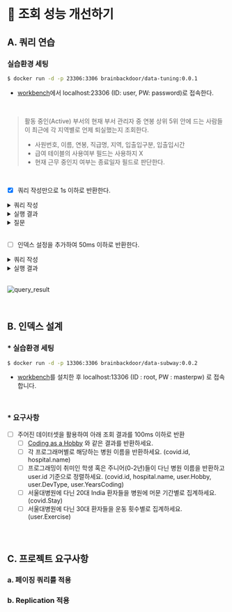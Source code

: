# 🚀 조회 성능 개선하기

## A. 쿼리 연습

### 실습환경 세팅

```sh
$ docker run -d -p 23306:3306 brainbackdoor/data-tuning:0.0.1
```

- [workbench](https://www.mysql.com/products/workbench/)에서 localhost:23306 (ID: user, PW: password)로 접속한다.

<br/>

> 활동 중인(Active) 부서의 현재 부서 관리자 중 연봉 상위 5위 안에 드는 사람들이 최근에 각 지역별로 언제 퇴실했는지 조회한다.
> - 사원번호, 이름, 연봉, 직급명, 지역, 입출입구분, 입출입시간
> - 급여 테이블의 사용여부 필드는 사용하지 X
> - 현재 근무 중인지 여부는 종료일자 필드로 판단한다.

<br/>

- [x] 쿼리 작성만으로 1s 이하로 반환한다.

<details>
  <summary>쿼리 작성</summary>

  ```sql
  select 
      사원.사원번호, 
      사원.이름, 
      급여.연봉,
      직급.직급명
  from 
      사원
  join 
      급여 on 사원.사원번호 = 급여.사원번호
  join 
      부서관리자 on 사원.사원번호 = 부서관리자.사원번호
  join
      직급 on 사원.사원번호 = 직급.사원번호
  join 
      부서 on 부서관리자.부서번호 = 부서.부서번호
  where 
      급여.종료일자 = '9999-01-01' and 
      부서관리자.종료일자 = '9999-01-01' and 
      직급.직급명 = 'Manager' and
      부서.비고 = 'active'
  order by 
      급여.연봉 desc
  limit 5;
  
  select 
      사원_top5.사원번호, 
      사원_top5.이름, 
      사원_top5.연봉, 
      사원_top5.직급명, 
      사원출입기록.입출입시간, 
      사원출입기록.지역, 
      사원출입기록.입출입구분
  from 
      사원출입기록
  join (
      select 
          사원.사원번호, 
          사원.이름, 
          급여.연봉,
          직급.직급명
      from 
          사원
      join 
          급여 on 사원.사원번호 = 급여.사원번호
      join 
          부서관리자 on 사원.사원번호 = 부서관리자.사원번호
      join
          직급 on 사원.사원번호 = 직급.사원번호
      join 
          부서 on 부서관리자.부서번호 = 부서.부서번호
      where 
          급여.종료일자 = '9999-01-01' and 
          부서관리자.종료일자 = '9999-01-01' and 
          직급.직급명 = 'Manager' and
          부서.비고 = 'active'
      order by 
          급여.연봉 desc
      limit 5
  ) as 사원_top5 on 사원출입기록.사원번호 = 사원_top5.사원번호
  where 
      사원출입기록.입출입구분 = 'O'
  order by 
      사원_top5.연봉 desc,
      사원출입기록.입출입시간 desc;
  ```

</details>

<details>
  <summary>실행 결과</summary>
  
  #### 소요 시간
  <p align="center">
    <img src="https://user-images.githubusercontent.com/50176238/137327316-03bd818c-65cb-478a-abf5-7da0ca112cf9.png">
  </p>

  #### 테이블 출력
  <p align="center">
    <img src="https://user-images.githubusercontent.com/50176238/137328626-5a7d8bfa-2b97-4979-a636-ab3d0741561f.png">
  </p>

  #### 실행 계획
  <p align="center">
    <img src="https://user-images.githubusercontent.com/50176238/137470893-7f02025f-97b2-462e-b504-97697e61e3e5.png">
  </p>
  <p align="center">
    <img src="https://user-images.githubusercontent.com/50176238/137328817-4bfb6e0f-a67d-4cff-9a48-50137e6692ae.png">
  </p>

</details>

<details>
  <summary>질문</summary>

  #### 1.
  문제에서 "~ `최근에` 각 지역별로 언제 퇴실했는지 조회한다."라고 돼있는데요.<br/>
  이 뜻은 입출입시간을 기준으로 내림차순 정렬하라는 걸까요?<br/>
  현재는 이렇게 작성되어 있는데, 검프의 생각이 궁금합니다!<br/>

  #### 2.
  강의 자료의 정답과 비교하면, 테이블의 입출입시간이 맞지 않는데요.<br/>
  혹시 쿼리가 틀린 건가 고민하다 정답의 값이 있긴 한 건지 먼저 확인해야겠다 싶어 `사원번호 110039`를 기준으로 조회해봤습니다.<br/>
  
  ```sql
  select *
  from 사원출입기록
  where 사원번호 = 110039;
  ```
  <br/>
  
  테이블은 아래처럼 출력됐어요.<br/>
  정답에 있는 입출입시간 값(e.g. 2020-09-06)이 아예 없었습니다.<br/>
  저만 그런가 싶어 몇몇 크루들한테 물어봤는데, 저와 같은 경우도 있고 아닌 경우도 있더라구요 😵‍💫<br/>
  검프는 결과가 똑같이 나오나요??<br/>

  ![non_equals_time](https://user-images.githubusercontent.com/50176238/137324185-7e567174-9ac5-474c-81b4-cc30af339fda.png)

</details>

<br/>
    
- [ ] 인덱스 설정을 추가하여 50ms 이하로 반환한다.

<details>
  <summary>쿼리 작성</summary>

</details>

<details>
  <summary>실행 결과</summary>

</details>

<br/>

![query_result](https://user-images.githubusercontent.com/50176238/137148711-9850c6e5-a0c9-417d-8f22-b26d35a992fc.png)

<br/>

## B. 인덱스 설계

### * 실습환경 세팅

```sh
$ docker run -d -p 13306:3306 brainbackdoor/data-subway:0.0.2
```
- [workbench](https://www.mysql.com/products/workbench/)를 설치한 후 localhost:13306 (ID : root, PW : masterpw) 로 접속합니다.

<div style="line-height:1em"><br style="clear:both" ></div>

### * 요구사항

- [ ] 주어진 데이터셋을 활용하여 아래 조회 결과를 100ms 이하로 반환
    - [ ] [Coding as a  Hobby](https://insights.stackoverflow.com/survey/2018#developer-profile-_-coding-as-a-hobby) 와 같은 결과를 반환하세요.
    - [ ] 각 프로그래머별로 해당하는 병원 이름을 반환하세요.  (covid.id, hospital.name)
    - [ ] 프로그래밍이 취미인 학생 혹은 주니어(0-2년)들이 다닌 병원 이름을 반환하고 user.id 기준으로 정렬하세요. (covid.id, hospital.name, user.Hobby, user.DevType, user.YearsCoding)
    - [ ] 서울대병원에 다닌 20대 India 환자들을 병원에 머문 기간별로 집계하세요. (covid.Stay)
    - [ ] 서울대병원에 다닌 30대 환자들을 운동 횟수별로 집계하세요. (user.Exercise)

<div style="line-height:1em"><br style="clear:both" ></div>
<div style="line-height:1em"><br style="clear:both" ></div>

## C. 프로젝트 요구사항

### a. 페이징 쿼리를 적용 

### b. Replication 적용 
